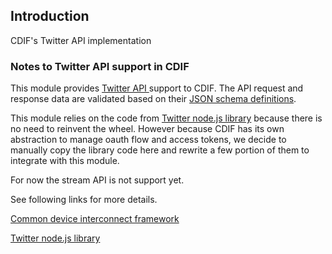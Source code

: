 Introduction
------------
CDIF's Twitter API implementation

### Notes to Twitter API support in CDIF
This module provides [Twitter API ](https://dev.twitter.com/rest/public) support to CDIF. The API request and response data are validated based on their [JSON schema definitions](https://github.com/out4b/cdif#data-types-and-validation).

This module relies on the code from [Twitter node.js library](https://github.com/Isolus/twitter-ng) because there is no need to reinvent the wheel. However because CDIF has its own abstraction to manage oauth flow and access tokens, we decide to manually copy the library code here and rewrite a few portion of them to integrate with this module.

For now the stream API is not support yet.

See following links for more details.

[Common device interconnect framework](https://github.com/out4b/cdif)

[Twitter node.js library](https://github.com/Isolus/twitter-ng)
